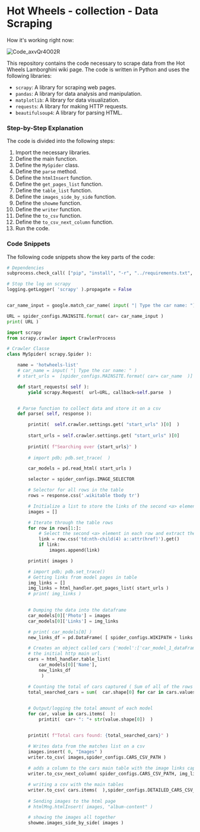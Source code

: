  # Hot Wheels - collection - Data Scraping

How it's working right now:

![Code_axvQr4O02R](https://github.com/RubensPJ/hotwheelsCatalog/assets/20057755/f6358f32-1615-4961-9735-fda7c51f414a)


This repository contains the code necessary to scrape data from the Hot Wheels Lamborghini wiki page. The code is written in Python and uses the following libraries:

* `scrapy`: A library for scraping web pages.
* `pandas`: A library for data analysis and manipulation.
* `matplotlib`: A library for data visualization.
* `requests`: A library for making HTTP requests.
* `beautifulsoup4`: A library for parsing HTML.

### Step-by-Step Explanation

The code is divided into the following steps:

1. Import the necessary libraries.
2. Define the main function.
3. Define the `MySpider` class.
4. Define the `parse` method.
5. Define the `htmlInsert` function.
6. Define the `get_pages_list` function.
7. Define the `table_list` function.
8. Define the `images_side_by_side` function.
9. Define the `showme` function.
10. Define the `writer` function.
11. Define the `to_csv` function.
12. Define the `to_csv_next_column` function.
13. Run the code.

### Code Snippets

The following code snippets show the key parts of the code:

```python
# Dependencies
subprocess.check_call( ["pip", "install", "-r", "../requirements.txt", "--quiet"] )

# Stop the log on scrapy
logging.getLogger( 'scrapy' ).propagate = False


car_name_input = google.match_car_name( input( "| Type the car name: ") )

URL = spider_configs.MAINSITE.format( car= car_name_input )
print( URL )

import scrapy
from scrapy.crawler import CrawlerProcess

# Crawler Classe
class MySpider( scrapy.Spider ):

    name = 'hotwheels-list'
    # car_name = input( "| Type the car name: " )
    # start_urls =  [spider_configs.MAINSITE.format( car= car_name  )]

    def start_requests( self ):
        yield scrapy.Request(  url=URL, callback=self.parse  )


    # Parse function to collect data and store it on a csv
    def parse( self, response ):

        printit(  self.crawler.settings.get( "start_urls" )[0]  )
        
        start_urls = self.crawler.settings.get( "start_urls" )[0]
        
        printit( f"Searching over {start_urls}" )
        
        # import pdb; pdb.set_trace(  )

        car_models = pd.read_html( start_urls )

        selector = spider_configs.IMAGE_SELECTOR

        # Selector for all rows in the table
        rows = response.css('.wikitable tbody tr')

        # Initialize a list to store the links of the second <a> element in each row
        images = []

        # Iterate through the table rows
        for row in rows[1:]:
            # Select the second <a> element in each row and extract the 'href'
            link = row.css('td:nth-child(4) a::attr(href)').get()
            if link:
                images.append(link)

        printit( images )

        # import pdb; pdb.set_trace()
        # Getting links from model pages in table
        img_links = []
        img_links = html_handler.get_pages_list( start_urls )
        # print( img_links )
        

        # Dumping the data into the dataframe
        car_models[0]['Photo'] = images
        car_models[0]['Links'] = img_links

        # print( car_models[0] )
        new_links_df = pd.DataFrame( [ spider_configs.WIKIPATH + links for links in car_models[0]['Links'] ] )

        # Creates an object called cars {'model':['car_model_1_dataFrame']} passing dataFrame with names and an altered dataFrame with 
        # the initial http main url. 
        cars = html_handler.table_list( 
            car_models[0]['Name'], 
            new_links_df
             ) 

        # Counting the total of cars captured ( Sum of all of the rows in the dataframes )
        total_searched_cars = sum(  car.shape[0] for car in cars.values(  )  )
        

        # Output/logging the total amount of each model
        for car, value in cars.items(  ):
            printit(  car+ ": "+ str(value.shape[0])  )


        printit( f"Total cars found: {total_searched_cars}" )

        # Writes data from the matches list on a csv 
        images.insert( 0, "Images" )
        writer.to_csv( images,spider_configs.CARS_CSV_PATH )
        
        # adds a column to the cars main table with the image links captured
        writer.to_csv_next_column( spider_configs.CARS_CSV_PATH, img_links, "Links" )

        # writing a csv with the main tables
        writer.to_csv( cars.items(  ),spider_configs.DETAILED_CARS_CSV_PATH )
        
        # Sending images to the html page
        # htmlMng.htmlInsert( images, "album-content" )

        # showing the images all together
        showme.images_side_by_side( images )
```
